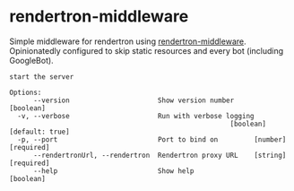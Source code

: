 # rendertron-middleware

Simple middleware for rendertron using [rendertron-middleware](https://github.com/GoogleChrome/rendertron/tree/main/middleware).
Opinionatedly configured to skip static resources and every bot (including GoogleBot).

```help
start the server

Options:
      --version                      Show version number               [boolean]
  -v, --verbose                      Run with verbose logging
                                                       [boolean] [default: true]
  -p, --port                         Port to bind on         [number] [required]
      --rendertronUrl, --rendertron  Rendertron proxy URL    [string] [required]
      --help                         Show help                         [boolean]
```
